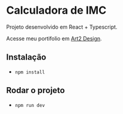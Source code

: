 # Calculadora de IMC

Projeto desenvolvido em React + Typescript.

Acesse meu portifolio em [Art2 Design](https://art2design.com.br).


## Instalação 
- `npm install`

## Rodar o projeto
- `npm run dev`